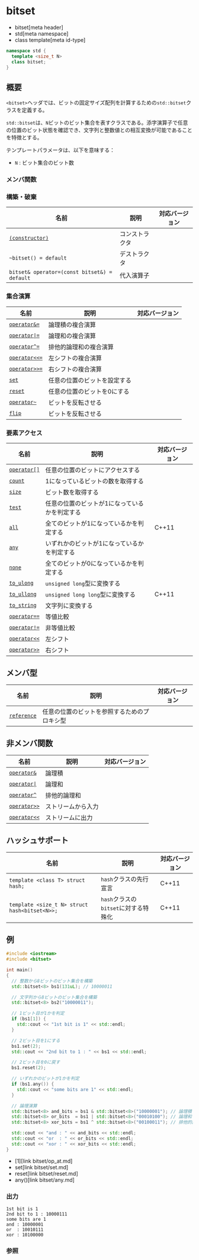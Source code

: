 # bitset
* bitset[meta header]
* std[meta namespace]
* class template[meta id-type]

```cpp
namespace std {
  template <size_t N>
  class bitset;
}
```

## 概要
`<bitset>`ヘッダでは、ビットの固定サイズ配列を計算するための`std::bitset`クラスを定義する。

`std::bitset`は、`N`ビットのビット集合を表すクラスである。添字演算子で任意の位置のビット状態を確認でき、文字列と整数値との相互変換が可能であることを特徴とする。


テンプレートパラメータは、以下を意味する：

- `N` : ビット集合のビット数


### メンバ関数
### 構築・破棄

| 名前 | 説明 | 対応バージョン |
|----------------------------------------------|----------------|-------|
| [`(constructor)`](bitset/op_constructor.md)        | コンストラクタ | |
| `~bitset() = default`                        | デストラクタ   | |
| `bitset& operator=(const bitset&) = default` | 代入演算子     | |


### 集合演算

| 名前 | 説明 | 対応バージョン |
|----------------------------------------------------------|------------------------------|-------|
| [`operator&=`](bitset/op_and_assign.md)                | 論理積の複合演算             | |
| [<code>operator&#x7C;=</code>](bitset/op_or_assign.md) | 論理和の複合演算             | |
| [`operator^=`](bitset/op_xor_assign.md)                | 排他的論理和の複合演算       | |
| [`operator<<=`](bitset/op_left_shift_assign.md)        | 左シフトの複合演算           | |
| [`operator>>=`](bitset/op_right_shift_assign.md)       | 右シフトの複合演算           | |
| [`set`](bitset/set.md)                                 | 任意の位置のビットを設定する | |
| [`reset`](bitset/reset.md)                             | 任意の位置のビットを0にする  | |
| [`operator~`](bitset/op_flip.md)                       | ビットを反転させる           | |
| [`flip`](bitset/flip.md)                               | ビットを反転させる           | |


### 要素アクセス

| 名前 | 説明 | 対応バージョン |
|--------------------------------------------|-----------------------------------------------|-------|
| [`operator[]`](bitset/op_at.md)          | 任意の位置のビットにアクセスする              | |
| [`count`](bitset/count.md)               | 1になっているビットの数を取得する             | |
| [`size`](bitset/size.md)                 | ビット数を取得する                            | |
| [`test`](bitset/test.md)                 | 任意の位置のビットが1になっているかを判定する | |
| [`all`](bitset/all.md)                   | 全てのビットが1になっているかを判定する       | C++11 |
| [`any`](bitset/any.md)                   | いずれかのビットが1になっているかを判定する   | |
| [`none`](bitset/none.md)                 | 全てのビットが0になっているかを判定する       | |
| [`to_ulong`](bitset/to_ulong.md)         | `unsigned long`型に変換する                   | |
| [`to_ullong`](bitset/to_ullong.md)       | `unsigned long long`型に変換する              | C++11 |
| [`to_string`](bitset/to_string.md)       | 文字列に変換する                              | |
| [`operator==`](bitset/op_equal.md)       | 等値比較                                      | |
| [`operator!=`](bitset/op_not_equal.md)   | 非等値比較                                    | |
| [`operator<<`](bitset/op_left_shift.md)  | 左シフト                                      | |
| [`operator>>`](bitset/op_right_shift.md) | 右シフト                                      | |


## メンバ型

| 名前 | 説明 | 対応バージョン |
|--------------------------------------|----------------------------------------------|-------|
| [`reference`](bitset/reference.md) | 任意の位置のビットを参照するためのプロキシ型 | |


## 非メンバ関数

| 名前 | 説明 | 対応バージョン |
|--------------------------------------------------|--------------------|-------|
| [`operator&`](bitset/op_and.md)                | 論理積             | |
| [<code>operator&#x7C;</code>](bitset/op_or.md) | 論理和             | |
| [`operator^`](bitset/op_xor.md)                | 排他的論理和       | |
| [`operator>>`](bitset/op_istream.md)           | ストリームから入力 | |
| [`operator<<`](bitset/op_ostream.md)           | ストリームに出力   | |


## ハッシュサポート

| 名前 | 説明 | 対応バージョン |
|-----------------------------------------------|--------------------------------------|-------|
| `template <class T> struct hash;`             | `hash`クラスの先行宣言               | C++11 |
| `template <size_t N> struct hash<bitset<N>>;` | `hash`クラスの`bitset`に対する特殊化 | C++11 |


## 例
```cpp
#include <iostream>
#include <bitset>

int main()
{
  // 整数から8ビットのビット集合を構築
  std::bitset<8> bs1(131uL); // 10000011

  // 文字列から8ビットのビット集合を構築
  std::bitset<8> bs2("10000011");

  // 1ビット目が1かを判定
  if (bs1[1]) {
    std::cout << "1st bit is 1" << std::endl;
  }

  // 2ビット目を1にする
  bs1.set(2);
  std::cout << "2nd bit to 1 : " << bs1 << std::endl;

  // 2ビット目を0に戻す
  bs1.reset(2);

  // いずれかのビットが1かを判定
  if (bs1.any()) {
    std::cout << "some bits are 1" << std::endl;
  }

  // 論理演算
  std::bitset<8> and_bits = bs1 & std::bitset<8>("10000001"); // 論理積
  std::bitset<8> or_bits  = bs1 | std::bitset<8>("00010100"); // 論理和
  std::bitset<8> xor_bits = bs1 ^ std::bitset<8>("00100011"); // 排他的論理和

  std::cout << "and : " << and_bits << std::endl;
  std::cout << "or  : " << or_bits << std::endl;
  std::cout << "xor : " << xor_bits << std::endl;
}
```
* [1][link bitset/op_at.md]
* set[link bitset/set.md]
* reset[link bitset/reset.md]
* any()[link bitset/any.md]

### 出力
```
1st bit is 1
2nd bit to 1 : 10000111
some bits are 1
and : 10000001
or  : 10010111
xor : 10100000
```

### 参照

